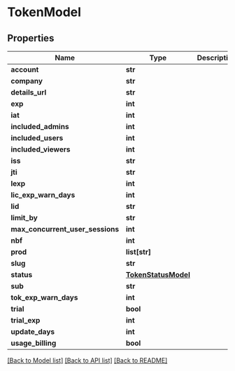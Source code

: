 # TokenModel

## Properties
Name | Type | Description | Notes
------------ | ------------- | ------------- | -------------
**account** | **str** |  | [optional] 
**company** | **str** |  | [optional] 
**details_url** | **str** |  | [optional] 
**exp** | **int** |  | [optional] 
**iat** | **int** |  | [optional] 
**included_admins** | **int** |  | [optional] 
**included_users** | **int** |  | [optional] 
**included_viewers** | **int** |  | [optional] 
**iss** | **str** |  | [optional] 
**jti** | **str** |  | [optional] 
**lexp** | **int** |  | [optional] 
**lic_exp_warn_days** | **int** |  | [optional] 
**lid** | **str** |  | [optional] 
**limit_by** | **str** |  | [optional] 
**max_concurrent_user_sessions** | **int** |  | [optional] 
**nbf** | **int** |  | [optional] 
**prod** | **list[str]** |  | [optional] 
**slug** | **str** |  | [optional] 
**status** | [**TokenStatusModel**](TokenStatusModel.md) |  | [optional] 
**sub** | **str** |  | [optional] 
**tok_exp_warn_days** | **int** |  | [optional] 
**trial** | **bool** |  | [optional] 
**trial_exp** | **int** |  | [optional] 
**update_days** | **int** |  | [optional] 
**usage_billing** | **bool** |  | [optional] 

[[Back to Model list]](../README.md#documentation-for-models) [[Back to API list]](../README.md#documentation-for-api-endpoints) [[Back to README]](../README.md)


